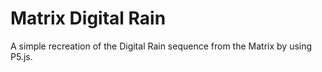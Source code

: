 # Matrix Digital Rain

A simple recreation of the Digital Rain sequence from the Matrix by using P5.js.
